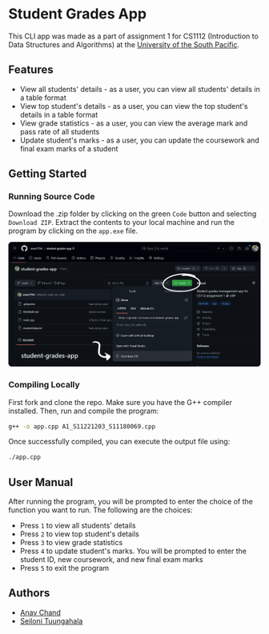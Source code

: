 # Student Grades App

This CLI app was made as a part of assignment 1 for CS1112 (Introduction to Data Structures and Algorithms) at the [University of the South Pacific](https://usp.ac.fj).

## Features

- View all students' details - as a user, you can view all students' details in a table format
- View top student's details - as a user, you can view the top student's details in a table format
- View grade statistics - as a user, you can view the average mark and pass rate of all students
- Update student's marks - as a user, you can update the coursework and final exam marks of a student

## Getting Started

### Running Source Code

Download the .zip folder by clicking on the green `Code` button and selecting `Download ZIP`. Extract the contents to your local machine and run the program by clicking on the `app.exe` file.

![Download ZIP](./docs/download-zip.webp)

### Compiling Locally

First fork and clone the repo. Make sure you have the G++ compiler installed. Then, run and compile the program:

```bash
g++ -o app.cpp A1_S11221203_S11180069.cpp
```

Once successfully compiled, you can execute the output file using:

```bash
./app.cpp
```

## User Manual

After running the program, you will be prompted to enter the choice of the function you want to run. The following are the choices:

- Press `1` to view all students' details
- Press `2` to view top student's details
- Press `3` to view grade statistics
- Press `4` to update student's marks. You will be prompted to enter the student ID, new coursework, and new final exam marks
- Press `5` to exit the program

## Authors

- [Anav Chand](https://github.com/anav5704/)
- [Seiloni Tuungahala](https://github.com/seiutuone)
